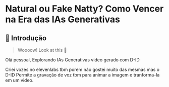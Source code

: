 # Natural ou Fake Natty? Como Vencer na Era das IAs Generativas

## 🚀 Introdução

> Woooow! Look at this 👀

Olá pessoal, Explorando IAs Generativas video gerado com D-ID

Criei vozes no elevenlabs tbm porem não gostei muito das mesmas mas o D-ID Permite a gravação de voz tbm para animar a imagem e tranforma-la em um video.



